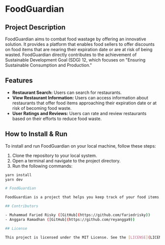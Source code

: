 # FoodGuardian

## Project Description

FoodGuardian aims to combat food wastage by offering an innovative solution. It provides a platform that enables food sellers to offer discounts on food items that are nearing their expiration date or are at risk of being wasted. FoodGuardian directly contributes to the achievement of Sustainable Development Goal (SDG) 12, which focuses on "Ensuring Sustainable Consumption and Production."

## Features

- **Restaurant Search:** Users can search for restaurants.
- **View Restaurant Information:** Users can access information about restaurants that offer food items approaching their expiration date or at risk of becoming food waste.
- **User Ratings and Reviews:** Users can rate and review restaurants based on their efforts to reduce food waste.

## How to Install & Run

To install and run FoodGuardian on your local machine, follow these steps:

1. Clone the repository to your local system.
2. Open a terminal and navigate to the project directory.
3. Run the following commands:

```bash
yarn install
yarn dev

# FoodGuardian

FoodGuardian is a project that helps you keep track of your food items. It can be accessed at http://localhost:8080.

## Contributors

- Muhammad Faried Risky ([GitHub](https://github.com/fariedrisky))
- Anggara Ramadhan ([GitHub](https://github.com/reyangga9))

## License

This project is licensed under the MIT License. See the [LICENSE](LICENSE) file for details.
